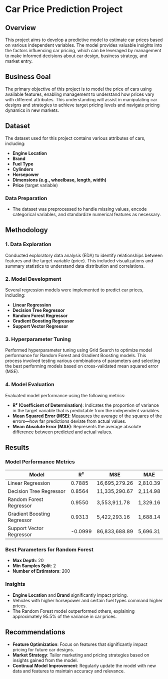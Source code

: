 # Car Price Prediction Project

## Overview
This project aims to develop a predictive model to estimate car prices based on various independent variables. The model provides valuable insights into the factors influencing car pricing, which can be leveraged by management to make informed decisions about car design, business strategy, and market entry. 

## Business Goal
The primary objective of this project is to model the price of cars using available features, enabling management to understand how prices vary with different attributes. This understanding will assist in manipulating car designs and strategies to achieve target pricing levels and navigate pricing dynamics in new markets.

## Dataset
The dataset used for this project contains various attributes of cars, including:

- **Engine Location**
- **Brand**
- **Fuel Type**
- **Cylinders**
- **Horsepower**
- **Dimensions (e.g., wheelbase, length, width)**
- **Price** (target variable)

### Data Preparation
- The dataset was preprocessed to handle missing values, encode categorical variables, and standardize numerical features as necessary. 

## Methodology

### 1. Data Exploration
Conducted exploratory data analysis (EDA) to identify relationships between features and the target variable (price). This included visualizations and summary statistics to understand data distribution and correlations.

### 2. Model Development
Several regression models were implemented to predict car prices, including:
- **Linear Regression**
- **Decision Tree Regressor**
- **Random Forest Regressor**
- **Gradient Boosting Regressor**
- **Support Vector Regressor**

### 3. Hyperparameter Tuning
Performed hyperparameter tuning using Grid Search to optimize model performance for Random Forest and Gradient Boosting models. This process involved testing various combinations of parameters and selecting the best performing models based on cross-validated mean squared error (MSE).

### 4. Model Evaluation
Evaluated model performance using the following metrics:
- **R² (Coefficient of Determination)**: Indicates the proportion of variance in the target variable that is predictable from the independent variables.
- **Mean Squared Error (MSE)**: Measures the average of the squares of the errors—how far predictions deviate from actual values.
- **Mean Absolute Error (MAE)**: Represents the average absolute difference between predicted and actual values.

## Results
### Model Performance Metrics
| Model                      | R²      | MSE          | MAE       |
|----------------------------|---------|--------------|-----------|
| Linear Regression          | 0.7885  | 16,695,279.26| 2,810.39  |
| Decision Tree Regressor    | 0.8564  | 11,335,290.67| 2,114.98  |
| Random Forest Regressor    | 0.9550  | 3,553,911.78 | 1,329.16  |
| Gradient Boosting Regressor | 0.9313  | 5,422,293.16 | 1,688.14  |
| Support Vector Regressor    | -0.0999 | 86,833,688.89| 5,696.31  |

### Best Parameters for Random Forest
- **Max Depth**: 20
- **Min Samples Split**: 2
- **Number of Estimators**: 200

### Insights
- **Engine Location** and **Brand** significantly impact pricing.
- Vehicles with higher horsepower and certain fuel types command higher prices.
- The Random Forest model outperformed others, explaining approximately 95.5% of the variance in car prices.

## Recommendations
- **Feature Optimization**: Focus on features that significantly impact pricing for future car designs.
- **Market Strategy**: Tailor marketing and pricing strategies based on insights gained from the model.
- **Continual Model Improvement**: Regularly update the model with new data and features to maintain accuracy and relevance.

